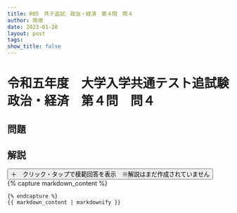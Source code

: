 ```yaml
---
title: R05　共テ追試　政治・経済　第４問　問４
author: 雨坂
date: 2023-01-28
layout: post
tags: 
show_title: false
---
```

  
# 令和五年度　大学入学共通テスト追試験　政治・経済　第４問　問４  
  
## 問題  

  
## 解説  
<div class="collapsible">
  <button class="collapsible-button">＋　クリック・タップで模範回答を表示　※解説はまだ作成されていません</button>
  <div class="collapsible-content">
    {% capture markdown_content %}

    {% endcapture %}
    {{ markdown_content | markdownify }}
  </div>
</div>
